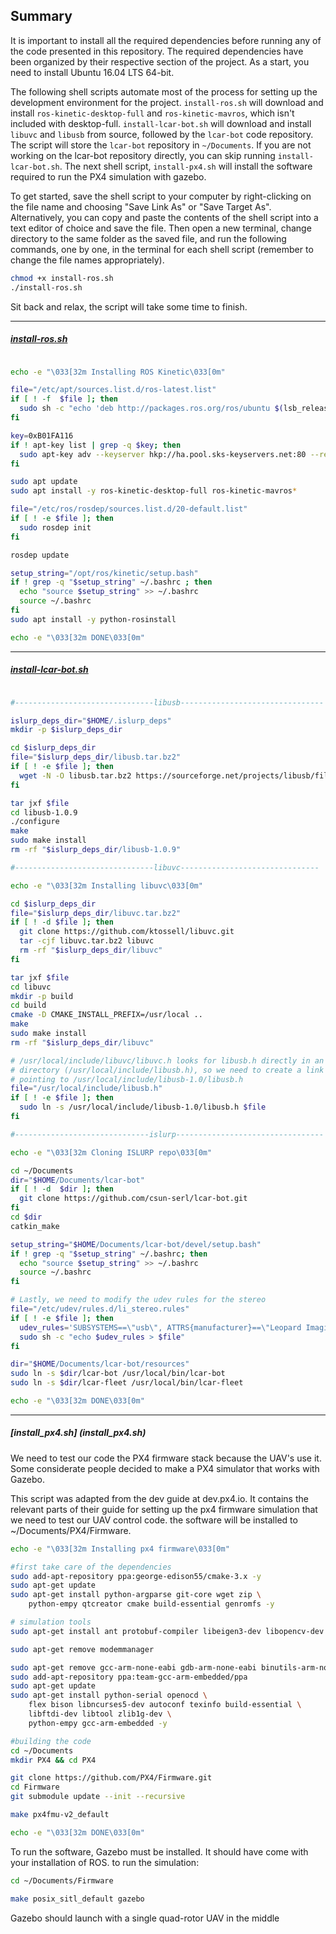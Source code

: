 ## Summary
It is important to install all the required dependencies before running any of the code presented in this repository. The required dependencies have been organized by their respective section of the project. As a start, you need to install Ubuntu 16.04 LTS 64-bit.

The following shell scripts automate most of the process for setting up the development environment for the project. `install-ros.sh` will download and install `ros-kinetic-desktop-full` and  `ros-kinetic-mavros`, which isn't included with desktop-full. `install-lcar-bot.sh` will download and install `libuvc` and `libusb` from source, followed by the `lcar-bot` code repository. The script will store the `lcar-bot` repository in `~/Documents`. If you are not working on the lcar-bot repository directly, you can skip running `install-lcar-bot.sh`. The next shell script, `install-px4.sh` will install the software required to run the PX4 simulation with gazebo.

To get started, save the shell script to your computer by right-clicking on the file name and choosing "Save Link As" or "Save Target As". Alternatively, you can copy and paste the contents of the shell script into a text editor of choice and save the file. Then open a new terminal, change directory to the same folder as the saved file, and run the following commands, one by one, in the terminal for each shell script (remember to change the file names appropriately).
```sh
chmod +x install-ros.sh
./install-ros.sh
```
Sit back and relax, the script will take some time to finish.

---
##### [install-ros.sh](install-ros.sh)
```sh

echo -e "\033[32m Installing ROS Kinetic\033[0m"

file="/etc/apt/sources.list.d/ros-latest.list"
if [ ! -f  $file ]; then
  sudo sh -c "echo 'deb http://packages.ros.org/ros/ubuntu $(lsb_release -sc) main' > $file"
fi

key=0xB01FA116
if ! apt-key list | grep -q $key; then
  sudo apt-key adv --keyserver hkp://ha.pool.sks-keyservers.net:80 --recv-key $key
fi

sudo apt update
sudo apt install -y ros-kinetic-desktop-full ros-kinetic-mavros*

file="/etc/ros/rosdep/sources.list.d/20-default.list"
if [ ! -e $file ]; then
  sudo rosdep init
fi

rosdep update

setup_string="/opt/ros/kinetic/setup.bash"
if ! grep -q "$setup_string" ~/.bashrc ; then
  echo "source $setup_string" >> ~/.bashrc
  source ~/.bashrc
fi
sudo apt install -y python-rosinstall

echo -e "\033[32m DONE\033[0m"

```
---

##### [install-lcar-bot.sh](install-lcar-bot.sh)
```sh

#-------------------------------libusb--------------------------------

islurp_deps_dir="$HOME/.islurp_deps"
mkdir -p $islurp_deps_dir

cd $islurp_deps_dir
file="$islurp_deps_dir/libusb.tar.bz2"
if [ ! -e $file ]; then
  wget -N -O libusb.tar.bz2 https://sourceforge.net/projects/libusb/files/libusb-1.0/libusb-1.0.9/libusb-1.0.9.tar.bz2/download
fi

tar jxf $file
cd libusb-1.0.9
./configure
make
sudo make install
rm -rf "$islurp_deps_dir/libusb-1.0.9"

#-------------------------------libuvc-------------------------------

echo -e "\033[32m Installing libuvc\033[0m"

cd $islurp_deps_dir
file="$islurp_deps_dir/libuvc.tar.bz2"
if [ ! -d $file ]; then
  git clone https://github.com/ktossell/libuvc.git
  tar -cjf libuvc.tar.bz2 libuvc
  rm -rf "$islurp_deps_dir/libuvc"
fi

tar jxf $file
cd libuvc
mkdir -p build
cd build
cmake -D CMAKE_INSTALL_PREFIX=/usr/local ..
make
sudo make install
rm -rf "$islurp_deps_dir/libuvc"

# /usr/local/include/libuvc/libuvc.h looks for libusb.h directly in an include
# directory (/usr/local/include/libusb.h), so we need to create a link there
# pointing to /usr/local/include/libusb-1.0/libusb.h
file="/usr/local/include/libusb.h"
if [ ! -e $file ]; then
  sudo ln -s /usr/local/include/libusb-1.0/libusb.h $file
fi

#------------------------------islurp---------------------------------

echo -e "\033[32m Cloning ISLURP repo\033[0m"

cd ~/Documents
dir="$HOME/Documents/lcar-bot"
if [ ! -d  $dir ]; then
  git clone https://github.com/csun-serl/lcar-bot.git
fi
cd $dir
catkin_make

setup_string="$HOME/Documents/lcar-bot/devel/setup.bash"
if ! grep -q "$setup_string" ~/.bashrc; then
  echo "source $setup_string" >> ~/.bashrc
  source ~/.bashrc
fi

# Lastly, we need to modify the udev rules for the stereo
file="/etc/udev/rules.d/li_stereo.rules"
if [ ! -e $file ]; then
  udev_rules='SUBSYSTEMS==\"usb\", ATTRS{manufacturer}==\"Leopard Imaging\", ATTRS{product}==\"LI-STEREO\", GROUP:=\"video\"'
  sudo sh -c "echo $udev_rules > $file"
fi

dir="$HOME/Documents/lcar-bot/resources"
sudo ln -s $dir/lcar-bot /usr/local/bin/lcar-bot
sudo ln -s $dir/lcar-fleet /usr/local/bin/lcar-fleet

echo -e "\033[32m DONE\033[0m"


```
---

##### [install_px4.sh] (install_px4.sh)

We need to test our code the PX4 firmware stack because the UAV's use it. Some considerate people decided to make a PX4 simulator that works with Gazebo.

This script was adapted from the dev guide at dev.px4.io. It contains the relevant parts of their guide for setting up the px4 firmware simulation that we need to test our UAV control code. the software will be installed to ~/Documents/PX4/Firmware.

```sh
echo -e "\033[32m Installing px4 firmware\033[0m"

#first take care of the dependencies
sudo add-apt-repository ppa:george-edison55/cmake-3.x -y
sudo apt-get update
sudo apt-get install python-argparse git-core wget zip \
    python-empy qtcreator cmake build-essential genromfs -y

# simulation tools
sudo apt-get install ant protobuf-compiler libeigen3-dev libopencv-dev openjdk-8-jdk openjdk-8-jre clang-3.5 lldb-3.5 -y

sudo apt-get remove modemmanager

sudo apt-get remove gcc-arm-none-eabi gdb-arm-none-eabi binutils-arm-none-eabi
sudo add-apt-repository ppa:team-gcc-arm-embedded/ppa
sudo apt-get update
sudo apt-get install python-serial openocd \
    flex bison libncurses5-dev autoconf texinfo build-essential \
    libftdi-dev libtool zlib1g-dev \
    python-empy gcc-arm-embedded -y

#building the code
cd ~/Documents
mkdir PX4 && cd PX4

git clone https://github.com/PX4/Firmware.git
cd Firmware
git submodule update --init --recursive

make px4fmu-v2_default

echo -e "\033[32m DONE\033[0m"
```

To run the software, Gazebo must be installed. It should have come with your
installation of ROS. to run the simulation:

```sh
cd ~/Documents/Firmware

make posix_sitl_default gazebo
```

Gazebo should launch with a single quad-rotor UAV in the middle

